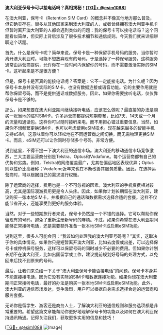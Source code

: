 **澳大利亚保号卡可以接电话吗？真相揭秘！[[TG💪+ @esim1088](https://t.me/s/esim1088)]**

在澳大利亚，保号卡（Retention SIM Card）的概念并不像其他地方那么普及，但它确实存在。很多从其他国家来到澳大利亚的人，或者曾经拥有澳大利亚手机卡但暂时离开澳大利亚的人都会遇到类似的问题：我的保号卡可以接电话吗？这个问题看似简单，但实际上背后涉及了很多技术细节和通信规则。今天我们就来详细聊聊这个话题。

首先，什么是保号卡呢？简单来说，保号卡是一种保留手机号码的服务。当你暂时离开澳大利亚时，可能不想放弃现有的号码，于是选择了一种保号服务。这种服务通常由运营商提供，允许你在一段时间内保留你的号码，而不需要激活实际的SIM卡。这听起来是不是很方便？

但是，保号卡是否真的能接电话呢？答案是：它不一定能接电话。为什么呢？因为保号卡本身并没有实际的SIM卡，也没有数据连接或语音功能。它的主要作用就是帮你保留号码，而不是提供通话或数据服务。因此，如果你需要接听电话，仅仅靠保号卡是不够的。

那么，如果想要在澳大利亚期间继续接听电话，应该怎么做呢？最直接的办法是购买一张当地的临时SIM卡。许多运营商都提供短期套餐，比如7天、14天或一个月的流量和通话包。这样你可以随时接听来电，而不用担心错过重要信息。当然，如果你不想频繁更换SIM卡，也可以考虑使用eSIM技术。现在越来越多的智能手机支持eSIM，这意味着你可以轻松地在不同运营商之间切换，而无需物理更换SIM卡。而且，eSIM还可以让你同时存储多个号码，非常方便。

说到这里，不得不提一下澳大利亚的通信市场。澳大利亚的移动通信市场竞争激烈，三大主要运营商分别是Telstra、Optus和Vodafone。每个运营商都有自己的优势和劣势。例如，Telstra的网络覆盖最广，尤其在偏远地区表现优异；Optus则以性价比高著称；Vodafone近年来也在不断改善其服务质量。因此，在选择运营商时，可以根据自己的需求进行权衡。

除了运营商的选择，费用也是一个不可忽视的因素。澳大利亚的手机资费相对较高，尤其是国际漫游费用更是令人头疼。因此，如果你计划长期留在澳大利亚，建议购买一张本地SIM卡，并根据自己的通话和数据需求选择合适的套餐。这样不仅能节省开支，还能享受到更好的服务体验。

当然，对于一些短期旅行者来说，保号卡仍然是一个不错的选择。它可以帮助你保留现有的号码，避免了重新注册新号码的麻烦。不过，如果你希望在澳大利亚期间能够正常接听电话，还是需要额外准备一张本地SIM卡或启用eSIM功能。

说到这里，很多人可能会问：“我该如何处理我的澳大利亚号码呢？”其实，这取决于你的具体情况。如果你只是短暂离开澳大利亚，比如去度假或出差，可以选择保号卡或停机保号服务，这样可以保留号码的同时减少不必要的费用。但如果你计划长期不在澳大利亚，比如出国留学或工作，建议提前规划好号码的处理方式，以免回来后找不到原来的号码。

最后，让我们来总结一下关于“澳大利亚保号卡能否接电话”的问题。保号卡本身并不能直接接电话，因为它没有实际的SIM卡和数据连接功能。如果你想在澳大利亚期间正常接听电话，最好的办法是购买一张本地SIM卡或启用eSIM功能。此外，澳大利亚的通信市场发达，竞争激烈，用户可以根据自身需求选择合适的运营商和服务套餐。

无论你是留学生、游客还是商务人士，了解澳大利亚的通信规则和服务选项都是非常重要的。希望这篇文章能帮助你更好地理解保号卡的功能以及如何在澳大利亚保持通讯畅通。记得关注我们，获取更多实用的信息和技巧！

[[TG💪+ @esim1088](https://t.me/s/esim1088) ![Image](https://i.postimg.cc/4NQfJmqS/Snipaste-2025-05-13-00-14-12.png)]